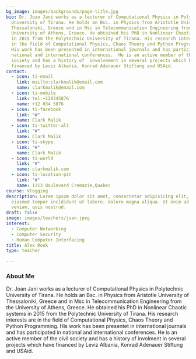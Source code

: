 ```yaml
---
bg_image: images/backgrounds/page-title.jpg
bio: Dr. Joan Jani works as a lecturer of Computational Physics in Polytechnic
  University of Tirana. He holds an Bsc. in Physics from Aristotle University of
  Thessaloniki, Greece and in Msc in Telecommunication Engineering from the
  University of Athens, Greece. He obtained his PhD in Nonlinear Chaotic systems
  in 2015 from the Polytechnic University of Tirana. His research interests are
  in the field of Computational Physics, Chaos Theory and Python Programming.
  His work has been presented in international journals and has participated in
  national and international conferences.  He is an active member of the civil
  society and has a history of  involvement in several projects which have
  financed by Leviz Albania, Konrad Adenauer Stiftung and USAid.
contact:
  - icon: ti-email
    link: mailto:clarkmalik@email.com
    name: clarkmalik@email.com
  - icon: ti-mobile
    link: tel:+120345876
    name: +12 034 5876
  - icon: ti-facebook
    link: "#"
    name: Clark Malik
  - icon: ti-twitter-alt
    link: "#"
    name: Clark Malik
  - icon: ti-skype
    link: "#"
    name: Clark Malik
  - icon: ti-world
    link: "#"
    name: clarkmalik.com
  - icon: ti-location-pin
    link: "#"
    name: 1313 Boulevard Cremazie,Quebec
course: Vlogging
description: Lorem ipsum dolor sit amet, consectetur adipisicing elit, sed do
  eiusmod tempor incididunt ut labore. dolore magna aliqua. Ut enim ad minim
  veniam, quis nostrud.
draft: false
image: images/teachers/joan.jpeg
interest:
  - Computer Networking
  - Computer Security
  - Human Computer Interfacing
title: Alex Rook
type: teacher

---
```




### About Me

Dr. Joan Jani works as a lecturer of Computational Physics in
Polytechnic University of Tirana. He holds an Bsc. in Physics from
Aristotle University of Thessaloniki, Greece and in Msc in Telecommunication Engineering from the University of Athens, Greece. He obtained his PhD in Nonlinear Chaotic systems in 2015 from the Polytechnic University of Tirana. His research interests are in the field of Computational Physics, Chaos Theory and Python Programming. His work has been presentet in international journals and has participated in national and international conferences.  He is an active member of the civil society and has a history of  involment in several projects which have financed by Leviz Albania, Konrad Adenauer Stiftung and USAid.